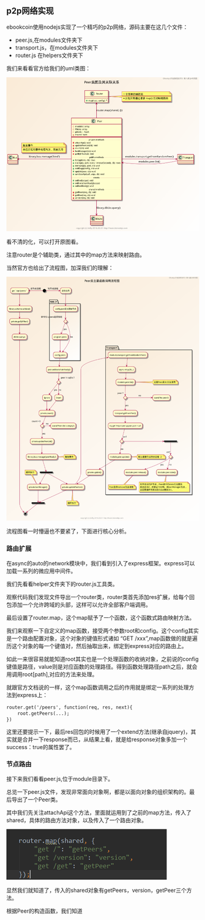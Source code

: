 ## p2p网络实现
ebookcoin使用nodejs实现了一个精巧的p2p网络，源码主要在这几个文件：

 - peer.js,在modules文件夹下
 - transport.js，在modules文件夹下
 - router.js 在helpers文件夹下

我们来看看官方给我们的uml类图：

![](image/ebookcoin1.png)

看不清的化，可以打开原图看。

注意router是个辅助类，通过其中的map方法来映射路由。

当然官方也给出了流程图，加深我们的理解：

![](image/ebookcoin2.png)

流程图看一时懵逼也不要紧了，下面进行核心分析。

### 路由扩展
在async的auto的network模块中，我们看到引入了express框架。express可以加载一系列的微应用中间件。

我们先看看helper文件夹下的router.js工具类。

观察代码我们发现文件导出一个router类，router类首先添加res扩展，给每个回包添加一个允许跨域的头部，这样可以允许全部客户端调用。

最后设置了router.map，这个map赋予了一个函数，这个函数式路由映射方法。

我们来观察一下自定义的map函数，接受两个参数root和config。这个config其实是一个路由配置对象，这个对象的键值形式诸如 “GET /xxx”,map函数做的就是遍历这个对象的每一个键值对，然后抽取出来，绑定到express对应的路由上。

如此一来很容易就能知道root其实也是一个处理函数的收纳对象，之前说的config键值是路径，value则是对应函数的处理路径。得到函数处理路径path之后，就会用调用root[path],对应的方法来处理。

就跟官方文档说的一样，这个map函数调用之后的作用就是绑定一系列的处理方法到express上：

```
router.get('/peers', function(req, res, next){
    root.getPeers(...);
})
```

这里还要提示一下，最后res回包的时候用了一个extend方法(继承自jquery)，其实就是合并一下response而已，从结果上看，就是给response对象多加一个success：true的属性罢了。

### 节点路由
接下来我们看看peer.js,位于module目录下。

总览一下peer.js文件，发现非常面向对象啊，都是以面向对象的组织架构的。最后导出了一个Peer类。

其中我们先关注attachApi这个方法，里面就运用到了之前的map方法，传入了shared，具体的路由方法对象，以及传入了一个路由对象。

![](image/ebookcoin3.png)

显然我们就知道了，传入的shared对象有getPeers，version，getPeer三个方法。

根据Peer的构造函数，我们知道
